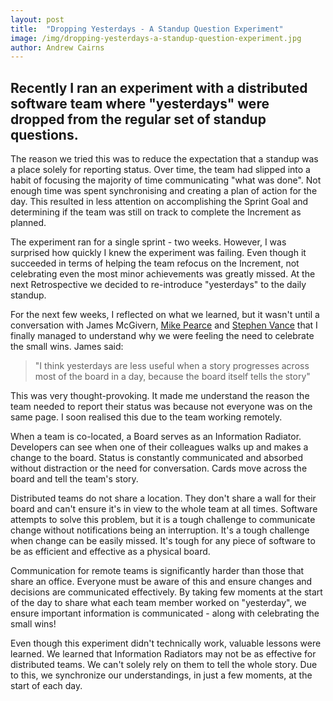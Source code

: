 ```yaml
---
layout: post
title:  "Dropping Yesterdays - A Standup Question Experiment"
image: /img/dropping-yesterdays-a-standup-question-experiment.jpg
author: Andrew Cairns
---
```


## Recently I ran an experiment with a distributed software team where "yesterdays" were dropped from the regular set of standup questions.

The reason we tried this was to reduce the expectation that a standup was a place solely for reporting status. Over time, the team had slipped into a habit of focusing the majority of time communicating "what was done". Not enough time was spent synchronising and creating a plan of action for the day. This resulted in less attention on accomplishing the Sprint Goal and determining if the team was still on track to complete the Increment as planned.

The experiment ran for a single sprint - two weeks. However, I was surprised how quickly I knew the experiment was failing. Even though it succeeded in terms of helping the team refocus on the Increment, not celebrating even the most minor achievements was greatly missed. At the next Retrospective we decided to re-introduce "yesterdays" to the daily standup.

For the next few weeks, I reflected on what we learned, but it wasn't until a conversation with James McGivern, [Mike Pearce](https://twitter.com/MikePearce) and [Stephen Vance](https://twitter.com/StephenRVance) that I finally managed to understand why we were feeling the need to celebrate the small wins. James said:

> "I think yesterdays are less useful when a story progresses across most of the board in a day, because the board itself tells the story"

This was very thought-provoking. It made me understand the reason the team needed to report their status was because not everyone was on the same page. I soon realised this due to the team working remotely.

When a team is co-located, a Board serves as an Information Radiator. Developers can see when one of their colleagues walks up and makes a change to the board. Status is constantly communicated and absorbed without distraction or the need for conversation. Cards move across the board and tell the team's story.

Distributed teams do not share a location. They don't share a wall for their board and can't ensure it's in view to the whole team at all times. Software attempts to solve this problem, but it is a tough challenge to communicate change without notifications being an interruption. It's a tough challenge when change can be easily missed. It's tough for any piece of software to be as efficient and effective as a physical board.

Communication for remote teams is significantly harder than those that share an office. Everyone must be aware of this and ensure changes and decisions are communicated effectively. By taking few moments at the start of the day to share what each team member worked on "yesterday", we ensure important information is communicated - along with celebrating the small wins!

Even though this experiment didn't technically work, valuable lessons were learned. We learned that Information Radiators may not be as effective for distributed teams. We can't solely rely on them to tell the whole story. Due to this, we synchronize our understandings, in just a few moments, at the start of each day.